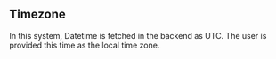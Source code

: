 ## Timezone

In this system, Datetime is fetched in the backend as UTC.
The user is provided this time as the local time zone.
